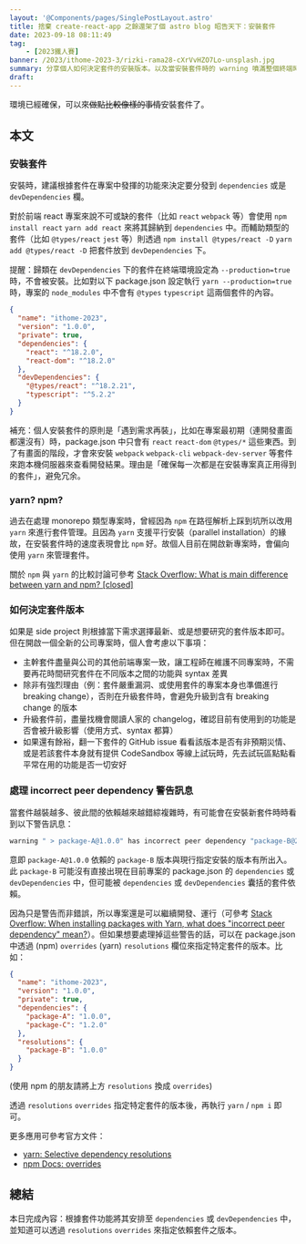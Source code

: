 ```yaml
---
layout: '@Components/pages/SinglePostLayout.astro'
title: 捨棄 create-react-app 之餘還架了個 astro blog 昭告天下：安裝套件
date: 2023-09-18 08:11:49
tag:
	- [2023鐵人賽]
banner: /2023/ithome-2023-3/rizki-rama28-cXrVvHZO7Lo-unsplash.jpg
summary: 分享個人如何決定套件的安裝版本。以及當安裝套件時的 warning 噴滿整個終端時，除了無視、還可以透過 overrides/resolutions 來嘗試解決掉這些警告。
draft:
---
```


環境已經確保，可以來~~做點比較像樣的事情~~安裝套件了。

## 本文

### 安裝套件

安裝時，建議根據套件在專案中發揮的功能來決定要分發到 `dependencies` 或是 `devDependencies` 欄。

對於前端 react 專案來說不可或缺的套件（比如 `react` `webpack` 等）會使用 `npm install react` `yarn add react` 來將其歸納到 `dependencies` 中。而輔助類型的套件（比如 `@types/react` `jest` 等）則透過 `npm install @types/react -D` `yarn add @types/react -D` 把套件放到 `devDependencies` 下。

提醒：歸類在 `devDependencies` 下的套件在終端環境設定為 `--production=true` 時，不會被安裝。比如對以下 package.json 設定執行 `yarn --production=true` 時，專案的 `node_modules` 中不會有 `@types` `typescript` 這兩個套件的內容。

```json
{
  "name": "ithome-2023",
  "version": "1.0.0",
  "private": true,
  "dependencies": {
    "react": "^18.2.0",
    "react-dom": "^18.2.0"
  },
  "devDependencies": {
    "@types/react": "^18.2.21",
    "typescript": "^5.2.2"
  }
}
```

補充：個人安裝套件的原則是「遇到需求再裝」，比如在專案最初期（連開發畫面都還沒有）時，package.json 中只會有 `react` `react-dom` `@types/*` 這些東西。到了有畫面的階段，才會來安裝 `webpack` `webpack-cli` `webpack-dev-server` 等套件來跑本機伺服器來查看開發結果。理由是「確保每一次都是在安裝專案真正用得到的套件」，避免冗余。

### yarn? npm?

過去在處理 monorepo 類型專案時，曾經因為 `npm` 在路徑解析上踩到坑所以改用 `yarn` 來進行套件管理。且因為 `yarn` 支援平行安裝（parallel installation）的緣故，在安裝套件時的速度表現會比 `npm` 好。故個人目前在開啟新專案時，會偏向使用 `yarn` 來管理套件。

關於 `npm` 與 `yarn` 的比較討論可參考 [Stack Overflow: What is main difference between yarn and npm? [closed]](https://stackoverflow.com/questions/50278553/what-is-main-difference-between-yarn-and-npm)

### 如何決定套件版本

如果是 side project 則根據當下需求選擇最新、或是想要研究的套件版本即可。但在開啟一個全新的公司專案時，個人會考慮以下事項：

- 主幹套件盡量與公司的其他前端專案一致，讓工程師在維護不同專案時，不需要再花時間研究套件在不同版本之間的功能與 syntax 差異
- 除非有強烈理由（例：套件嚴重漏洞、或使用套件的專案本身也準備進行 breaking change），否則在升級套件時，會避免升級到含有 breaking change 的版本
- 升級套件前，盡量找機會閱讀人家的 changelog，確認目前有使用到的功能是否會被升級影響（使用方式、syntax 都算）
- 如果還有餘裕，翻一下套件的 GitHub issue 看看該版本是否有非預期災情、或是若該套件本身就有提供 CodeSandbox 等線上試玩時，先去試玩區點點看平常在用的功能是否一切安好

### 處理 incorrect peer dependency 警告訊息

當套件越裝越多、彼此間的依賴越來越錯綜複雜時，有可能會在安裝新套件時時看到以下警告訊息：

```bash
warning " > package-A@1.0.0" has incorrect peer dependency "package-B@2.0.0".
```

意即 `package-A@1.0.0` 依賴的 `package-B` 版本與現行指定安裝的版本有所出入。此 `package-B` 可能沒有直接出現在目前專案的 package.json 的 `dependencies` 或 `devDependencies` 中，但可能被 `dependencies` 或 `devDependencies` 囊括的套件依賴。

因為只是警告而非錯誤，所以專案還是可以繼續開發、運行（可參考 [Stack Overflow: When installing packages with Yarn, what does "incorrect peer dependency" mean?](https://stackoverflow.com/questions/42361942/when-installing-packages-with-yarn-what-does-incorrect-peer-dependency-mean)）。但如果想要處理掉這些警告的話，可以在 package.json 中透過 (npm) `overrides` (yarn) `resolutions` 欄位來指定特定套件的版本。比如：

```json
{
  "name": "ithome-2023",
  "version": "1.0.0",
  "private": true,
  "dependencies": {
    "package-A": "1.0.0",
    "package-C": "1.2.0"
  },
  "resolutions": {
    "package-B": "1.0.0"
  }
}
```

(使用 npm 的朋友請將上方 `resolutions` 換成 `overrides`)

透過 `resolutions` `overrides` 指定特定套件的版本後，再執行 `yarn` / `npm i` 即可。

更多應用可參考官方文件：

- [yarn: Selective dependency resolutions](https://classic.yarnpkg.com/lang/en/docs/selective-version-resolutions/)
- [npm Docs: overrides](https://docs.npmjs.com/cli/v9/configuring-npm/package-json?v=true#overrides)

## 總結

本日完成內容：根據套件功能將其安排至 `dependencies` 或 `devDependencies` 中，並知道可以透過 `resolutions` `overrides` 來指定依賴套件之版本。
